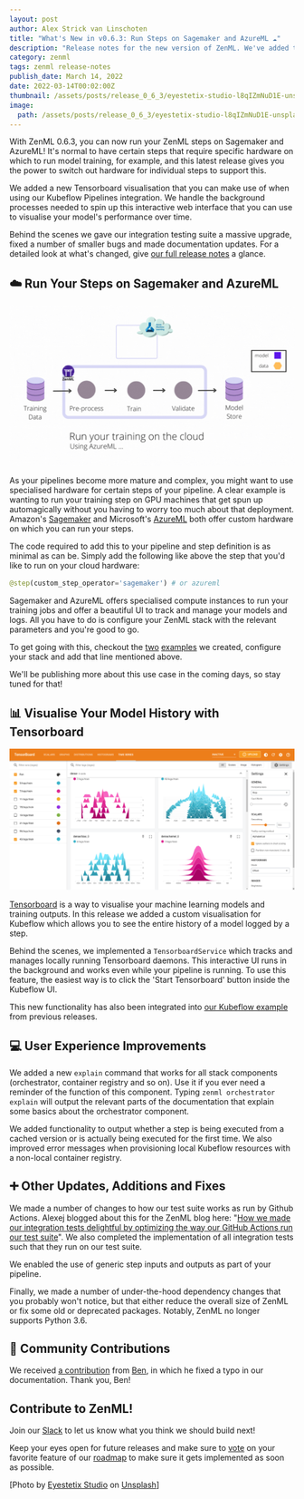 ```yaml
---
layout: post
author: Alex Strick van Linschoten
title: "What's New in v0.6.3: Run Steps on Sagemaker and AzureML ☁️"
description: "Release notes for the new version of ZenML. We've added the ability to run steps on AWS Sagemaker and AzureML. We added a new Tensorboard visualisation that runs when using the Kubeflow orchestrator. You'll also find a lot of smaller improvements, documentation additions and bug fixes in this release."
category: zenml
tags: zenml release-notes
publish_date: March 14, 2022
date: 2022-03-14T00:02:00Z
thumbnail: /assets/posts/release_0_6_3/eyestetix-studio-l8qIZmNuD1E-unsplash.jpg
image:
  path: /assets/posts/release_0_6_3/eyestetix-studio-l8qIZmNuD1E-unsplash.jpg
---
```


With ZenML 0.6.3, you can now run your ZenML steps on Sagemaker and AzureML! It's normal to have certain steps that require specific hardware on which to run model training, for example, and this latest release gives you the power to switch out hardware for individual steps to support this.

We added a new Tensorboard visualisation that you can make use of when using our Kubeflow Pipelines integration. We handle the background processes needed to spin up this interactive web interface that you can use to visualise your model's performance over time.

Behind the scenes we gave our integration testing suite a massive upgrade, fixed a number of smaller bugs and made documentation updates. For a detailed look at what's changed, give [our full release notes](https://github.com/zenml-io/zenml/releases/tag/0.6.3) a glance.

## ☁️ Run Your Steps on Sagemaker and AzureML

![Running your steps on cloud hardware provided by Sagemaker and AzureML](../assets/posts/release_0_6_3/zen-in-the-clouds.gif)

As your pipelines become more mature and complex, you might want to use specialised hardware for certain steps of your pipeline. A clear example is wanting to run your training step on GPU machines that get spun up automagically without you having to worry too much about that deployment. Amazon's [Sagemaker](https://aws.amazon.com/sagemaker) and Microsoft's [AzureML](https://ml.azure.com/) both offer custom hardware on which you can run your steps.

The code required to add this to your pipeline and step definition is as minimal as can be. Simply add the following like above the step that you'd like to run on your cloud hardware:

```python
@step(custom_step_operator='sagemaker') # or azureml
```

Sagemaker and AzureML offers specialised compute instances to run your training jobs and offer a beautiful UI to track and manage your models and logs. All you have to do is configure your ZenML stack with the relevant parameters and you're good to go.

To get going with this, checkout the [two](https://github.com/zenml-io/zenml/tree/main/examples/sagemaker_step_operator) [examples](https://github.com/zenml-io/zenml/tree/main/examples/azureml_step_operator) we created, configure your stack and add that line mentioned above.

We'll be publishing more about this use case in the coming days, so stay tuned for that!

## 📊 Visualise Your Model History with Tensorboard

![Visualising model history with Tensorboard](../assets/posts/release_0_6_3/tensorboard.png)

[Tensorboard](https://www.tensorflow.org/tensorboard/) is a way to visualise your machine learning models and training outputs. In this release we added a custom visualisation for Kubeflow which allows you to see the entire history of a model logged by a step.

Behind the scenes, we implemented a `TensorboardService` which tracks and manages locally running Tensorboard daemons. This interactive UI runs in the background and works even while your pipeline is running. To use this feature, the easiest way is to click the 'Start Tensorboard' button inside the Kubeflow UI.

This new functionality has also been integrated into [our Kubeflow example](https://github.com/zenml-io/zenml/tree/main/examples/kubeflow) from previous releases.

## 💻 User Experience Improvements

We added a new `explain` command that works for all stack components (orchestrator, container registry and so on). Use it if you ever need a reminder of the function of this component. Typing `zenml orchestrator explain` will output the relevant parts of the documentation that explain some basics about the orchestrator component.

We added functionality to output whether a step is being executed from a cached version or is actually being executed for the first time. We also improved error messages when provisioning local Kubeflow resources with a non-local container registry.

## ➕ Other Updates, Additions and Fixes

We made a number of changes to how our test suite works as run by Github Actions. Alexej blogged about this for the ZenML blog here: "[How we made our integration tests delightful by optimizing the way our GitHub Actions run our test suite](https://blog.zenml.io/github-actions-in-action/)". We also completed the implementation of all integration tests such that they run on our test suite.

We enabled the use of generic step inputs and outputs as part of your pipeline.

Finally, we made a number of under-the-hood dependency changes that you probably won't notice, but that either reduce the overall size of ZenML or fix some old or deprecated packages. Notably, ZenML no longer supports Python 3.6.

## 🙌 Community Contributions

We received [a contribution](https://github.com/zenml-io/zenml/pull/438) from [Ben](https://github.com/pafpixel), in which he fixed a typo in our documentation. Thank you, Ben!

## Contribute to ZenML!

Join our [Slack](https://zenml.io/slack-invite/) to let us know what you think we should build next!

Keep your eyes open for future releases and make sure to [vote](https://github.com/zenml-io/zenml/discussions/categories/roadmap) on your favorite feature of our [roadmap](https://zenml.io/roadmap) to make sure it gets implemented as soon as possible.

[Photo by <a href="https://unsplash.com/@eyestetix?utm_source=unsplash&utm_medium=referral&utm_content=creditCopyText">Eyestetix Studio</a> on <a href="https://unsplash.com/s/photos/balloons?utm_source=unsplash&utm_medium=referral&utm_content=creditCopyText">Unsplash</a>]